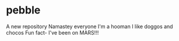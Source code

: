 # pebble
A new repository
Namastey everyone
I'm a hooman
I like doggos and chocos
Fun fact- I've been on MARS!!!
